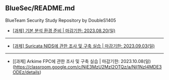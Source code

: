 ## BlueSec/README.md
BlueTeam Security Study Repository by DoubleS1405


- [[과제] 기본 분석 환경 준비 | 마감기한: 2023.08.20(일)](https://classroom.google.com/c/NjE3MzU2MzI2OTQz/a/NjE3OTcwOTcwNjgx/details)
---

- [[과제] Suricata NIDS에 관한 조사 및 구축 실습 | 마감기한: 2023.09.03(일)](https://classroom.google.com/c/NjE3MzU2MzI2OTQz/a/NjE5MjgyODE4MTgy/details)
---

- [[과제] Arkime FPC에 관한 조사 및 구축 실습 | 마감기한: 2023.10.08(일) (https://classroom.google.com/c/NjE3MzU2MzI2OTQz/a/NjI1NzI4MDE3ODEz/details)
